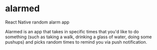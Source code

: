 # alarmed
React Native random alarm app

Alarmed is an app that takes in specific times that you'd like to do something (such as taking a walk, drinking a glass of water, doing some pushups) and picks random times to remind you via push notification. 
